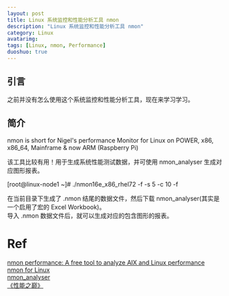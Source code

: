 ```yaml
---
layout: post
title: Linux 系统监控和性能分析工具 nmon
description: "Linux 系统监控和性能分析工具 nmon"
category: Linux
avatarimg:
tags: [Linux, nmon, Performance]
duoshuo: true
---
```


## 引言
之前并没有怎么使用这个系统监控和性能分析工具，现在来学习学习。

## 简介

> 
nmon is short for Nigel's performance Monitor for Linux on POWER, x86, x86_64, Mainframe & now ARM (Raspberry Pi)
	
该工具比较有用！用于生成系统性能测试数据，并可使用 nmon_analyser 生成对应图形报表。

>
[root@linux-node1 ~]# ./nmon16e_x86_rhel72 -f -s 5 -c 10 -f

在当前目录下生成了 .nmon 结尾的数据文件，然后下载 nmon_analyser(其实是一个启用了宏的 Excel Workbook)。  
导入 .nmon 数据文件后，就可以生成对应的包含图形的报表。


# Ref
[nmon performance: A free tool to analyze AIX and Linux performance](https://www.ibm.com/developerworks/aix/library/au-analyze_aix/)  
[nmon for Linux](http://nmon.sourceforge.net/pmwiki.php)  
[nmon_analyser](https://www.ibm.com/developerworks/community/wikis/home?lang=en#!/wiki/Power+Systems/page/nmon_analyser)  
[《性能之巅》](https://book.douban.com/subject/26586598/)  



